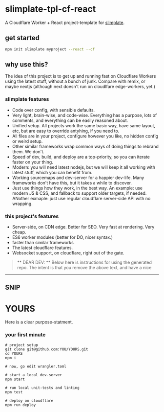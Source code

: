 # slimplate-tpl-cf-react

A Cloudflare Worker + React project-template for [slimplate](https://github.com/slimplate).

## get started

```sh
npm init slimplate myproject --react --cf
```

## why use this?

The idea of this project is to get up and running fast on Cloudflare Workers using the latest stuff, without a bunch of junk. Compare with remix, or maybe nextjs (although next doesn't run on cloudlfare edge-workers, yet.)

### slimplate features

- Code over config, with sensible defaults.
- Very light, brain-wise, and code-wise. Everything has a purpose, lots of comments, and everything can be easily reasoned about.
- Unified setup. All projects work the same basic way, have same layout, etc, but are easy to override antyhing, if you need to.
- All files are in your project, configure however you like, no hidden config or weird setup.
- Other similar frameworks wrap common ways of doing things to rebrand them. We don't.
- Speed of dev, build, and deploy are a top-priority, so you can iterate faster on your thing.
- Modern: you will need latest nodejs, but we will keep it all working with latest stuff, which you can benefit from.
- Working sourcemaps and dev-server for a happier dev-life. Many frameworks don't have this, but it takes a while to discover.
- Just use things how they work, in the best way. An example: use modern JS & CSS, and fallback to support older targets, if needed. ANother exmaple: just use regular cloudflare server-side API with no wrapping.

### this project's features

- Server-side, on CDN edge. Better for SEO. Very fast at rendering. Very cheap.
- ES6 worker modules (better for DO, nicer syntax.)
- faster than similar frameworks
- The latest cloudflare features.
- Websocket support, on cloudflare, right out of the gate.

> ** DEAR DEV: ** Below here is instructions for using the generated repo. The intent is that you remove the above text, and have a nice 

---
SNIP
---

# YOURS

Here is a clear purpose-statment.


### your first minute

```
# project setup
git clone git@github.com:YOU/YOURS.git
cd YOURS
npm i

# now, go edit wrangler.toml

# start a local dev-server
npm start

# run local unit-tests and linting
npm test

# deploy on cloudflare
npm run deploy
```